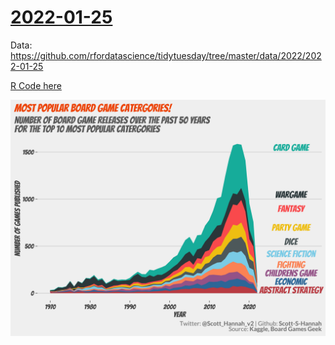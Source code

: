 # [2022-01-25](2022/2022-week_04)

Data: https://github.com/rfordatascience/tidytuesday/tree/master/data/2022/2022-01-25

[R Code here](2022/2022-week_04/board-games.R)

![](plots/board-games.png)
